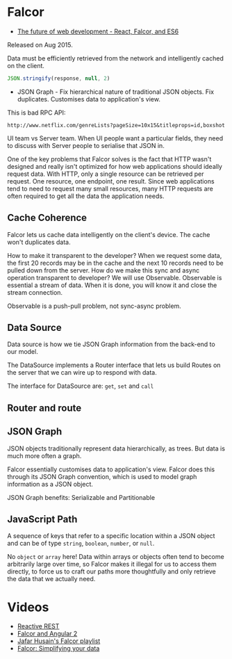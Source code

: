 # Falcor

* [The future of web development - React, Falcor, and ES6](http://engineering.widen.com/blog/future-of-the-web-react-falcor/)

Released on Aug 2015.

Data must be efficiently retrieved from the network and intelligently cached on the client.

```js
JSON.stringify(response, null, 2)
```

* JSON Graph - Fix hierarchical nature of traditional JSON objects. Fix duplicates. Customises data to application's view.

This is bad RPC API:

```
http://www.netflix.com/genreLists?pageSize=10x15&titleprops=id,boxshot
```

UI team vs Server team. When UI people want a particular fields, they need to discuss with Server people to serialise that JSON in.

One of the key problems that Falcor solves is the fact that HTTP wasn't designed and really isn't optimized for how web applications should ideally request data. With HTTP, only a single resource can be retrieved per request. One resource, one endpoint, one result. Since web applications tend to need to request many small resources, many HTTP requests are often required to get all the data the application needs.

## Cache Coherence

Falcor lets us cache data intelligently on the client's device. The cache won't duplicates data.

How to make it transparent to the developer? When we request some data, the first 20 records may be in the cache and the next 10 records need to be pulled down from the server. How do we make this sync and async operation transparent to developer? We will use Observable. Observable is essential a stream of data. When it is done, you will know it and close the stream connection.

Observable is a push-pull problem, not sync-async problem.

## Data Source

Data source is how we tie JSON Graph information from the back-end to our model.

The DataSource implements a Router interface that lets us build Routes on the server that we can wire up to respond with data.

The interface for DataSource are: `get`, `set` and `call`

## Router and route

## JSON Graph

JSON objects traditionally represent data hierarchically, as trees. But data is much more often a graph.

Falcor essentially customises data to application's view. Falcor does this through its JSON Graph convention, which is used to model graph information as a JSON object.

JSON Graph benefits: Serializable and Partitionable



## JavaScript Path

A sequence of keys that refer to a specific location within a JSON object and can be of type `string`, `boolean`, `number`, or `null`.

No `object` or `array` here! Data within arrays or objects often tend to become arbitrarily large over time, so Falcor makes it illegal for us to access them directly, to force us to craft our paths more thoughtfully and only retrieve the data that we actually need.

# Videos

* [Reactive REST](http://www.infoq.com/presentations/netflix-reactive-rest)
* [Falcor and Angular 2](https://www.youtube.com/watch?v=WL54eYbTJUw)
* [Jafar Husain's Falcor playlist](https://www.youtube.com/watch?list=PL-7Rk5Igg3dfdxlNKNSMJHfK_yG5ceiZf&v=xby_MUlBOw0)
* [Falcor: Simplifying your data](https://www.youtube.com/watch?v=nCksc3tdM-A)
